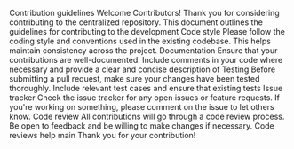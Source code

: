 Contribution guidelines Welcome Contributors! Thank you for considering contributing to the centralized repository. This document outlines the guidelines for contributing to the development Code style Please follow the coding style and conventions used in the existing codebase. This helps maintain consistency across the project. Documentation Ensure that your contributions are well-documented. Include comments in your code where necessary and provide a clear and concise description of Testing Before submitting a pull request, make sure your changes have been tested thoroughly. Include relevant test cases and ensure that existing tests Issue tracker Check the issue tracker for any open issues or feature requests. If you're working on something, please comment on the issue to let others know. Code review All contributions will go through a code review process. Be open to feedback and be willing to make changes if necessary. Code reviews help main Thank you for your contribution!
